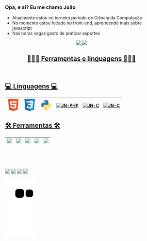 ### Opa, e aí? Eu me chamo João

- Atualmente estou no terceiro período de Ciência da Computação 
- No momento estou focado no front-end, aprendendo mais sobre javascript
- Nas horas vagas gosto de praticar esportes

<div align="center">
  <a href="https://github.com/yjoaoneto">
  <img height="180em" src="https://github-readme-stats.vercel.app/api?username=yjoaoneto&show_icons=true&theme=dark&include_all_commits=true&count_private=true"/>
  <img height="180em" src="https://github-readme-stats.vercel.app/api/top-langs/?username=yjoaoneto&layout=compact&langs_count=7&theme=dark"/>
</div>

<h2 align="center">  👨🏽‍💻  Ferramentas e linguagens 👨🏽‍💻 </h2>
 <br>
 
  <h2 > 💻 Linguagens 💻  </h2> 
  
  <img align="center" alt="Jn-HTML" height="40" width="40" src="https://raw.githubusercontent.com/devicons/devicon/master/icons/html5/html5-original.svg">|<img       align="center" alt="Jn-CSS" height="40" width="40" src="https://raw.githubusercontent.com/devicons/devicon/master/icons/css3/css3-original.svg">|<img align="center" alt="JN-Python" height="40" width="40" src="https://raw.githubusercontent.com/devicons/devicon/master/icons/python/python-original.svg">|<img align="center" alt="JN-PHP" height="30" width="40" src="https://cdn.jsdelivr.net/gh/devicons/devicon/icons/php/php-original.svg">|<img align="center" alt="JN-C" height="40" width="40" src="https://cdn.jsdelivr.net/gh/devicons/devicon/icons/c/c-original.svg">|<img align="center" alt="JN-C" height="40" width="40" src="https://cdn.jsdelivr.net/gh/devicons/devicon/icons/java/java-original.svg">|
|--|--|--|--|--|--|
  
  
 
 
 <h2> 🛠 Ferramentas 🛠  </h2> 
   

<img src="https://img.icons8.com/ios-filled/50/000000/github.png"/>|<img src="https://img.icons8.com/color/48/FFFFFF/pycharm.png">|<img src="https://img.icons8.com/color/48/000000/git.png">|<img src="https://img.icons8.com/external-tal-revivo-shadow-tal-revivo/40/000000/external-django-a-high-level-python-web-framework-that-encourages-rapid-development-logo-shadow-tal-revivo.png"/>|<img src="https://img.icons8.com/color/48/000000/visual-studio--v2.png"/>|
|--|--|--|--|--|

 <br>
 <br>

##

<div> 
  <a href="https://instagram.com/z_joaoneto" target="_blank"><img src="https://img.shields.io/badge/-Instagram-%23E4405F?style=for-the-badge&logo=instagram&logoColor=white" target="_blank"></a>
 	<a href="https://www.twitch.tv/z_joaoneto" target="_blank"><img src="https://img.shields.io/badge/Twitch-9146FF?style=for-the-badge&logo=twitch&logoColor=white" target="_blank"></a>
  <a href = "mailto:joaoevangelistaneto13@gmail.com"><img src="https://img.shields.io/badge/-Gmail-%23333?style=for-the-badge&logo=gmail&logoColor=white" target="_blank"></a>
  <a href="https://www.linkedin.com/in/joão-evangelista-neto-6b010323b/" target="_blank"><img src="https://img.shields.io/badge/-LinkedIn-%230077B5?style=for-the-badge&logo=linkedin&logoColor=white" target="_blank"></a> 
 
  ![Snake animation](https://github.com/rafaballerini/rafaballerini/blob/output/github-contribution-grid-snake.svg)
 
</div>
